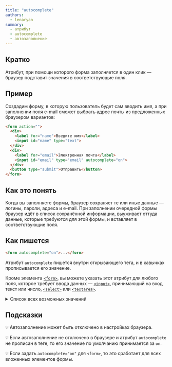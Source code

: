 ```yaml
---
title: "autocomplete"
authors:
  - lenaryan
summary:
  - атрибут
  - autocomplete
  - автозаполнение
---
```


## Кратко

Атрибут, при помощи которого форма заполняется в один клик — браузер подставит значения в соответствующие поля.

## Пример

Создадим форму, в которую пользователь будет сам вводить имя, а при заполнении поля e-mail сможет выбрать адрес почты из предложенных браузером вариантов:

```html
<form action="">
  <div>
    <label for="name">Введите имя</label>
    <input id="name" type="text">
  </div>
  <div>
    <label for="email">Электронная почта</label>
    <input id="email" type="email" autocomplete="on">
  </div>
  <button type="submit">Отправить</button>
</form>
```

## Как это понять

Когда вы заполняете формы, браузер сохраняет те или иные данные — логины, пароли, адреса и e-mail. При заполнении очередной формы браузер идёт в список сохранённой информации, выуживает оттуда данные, которые требуются для этой формы, и вставляет в соответствующие поля.

## Как пишется

```html
<form autocomplete="on">...</form>
```

Атрибут `autocomplete` пишется внутри открывающего тега, и в кавычках прописывается его значение.

Кроме элемента [`<form>`](/html/doka/form), вы можете указать этот атрибут для любого поля, которое требует ввода данных — [`<input>`](/html/input), принимающий на вход текст или число, [`<select>`](/html/doka/select) или [`<textarea>`](/html/doka/textarea).

<details>
    <summary>Список всех возможных значений</summary>

- `autocomplete` — позволяет вводить данные разного вида в зависимости от значения атрибута. Ниже приведены возможные значения в алфавитном порядке.
- `additional-name` — второе имя (для стран, где дают два имени).
- `address-level1` — административная единица первого уровня. Обычно это название области, региона или штата.
- `address-level2` — административная единица второго уровня. В странах с двумя уровнями это чаще всего название населённого пункта.
- `address-level3` — административная единица третьего уровня.
- `address-level4` — административная единица четвёртого уровня, если адрес её содержит.
- `address-line1`, `address-line2`, `address-line3` — отдельные строки для адресов, которые используются, если нет поля со значением `street-address`.
- `bday` — полная дата рождения.
- `bday-day` — день рождения (число).
- `bday-month` — месяц рождения.
- `bday-year` — год рождения.
- `cc-additional-name` — второе имя, как на банковской карте (для стран, где дают два имени).
- `cc-csc` — код безопасности (три цифры на обороте карты).
- `cc-exp` — месяц и год окончания срока действия карты.
- `cc-exp-month` — месяц окончания срока действия карты.
- `cc-exp-year` — год окончания срока действия карты.
- `cc-family-name` — фамилия, как на банковской карте.
- `cc-given-name` — имя (в странах, где дают два имени, это первое имя), как на банковской карте.
- `cc-name` — полное имя в том виде, как оно указано на банковской карте.
- `cc-number` — номер банковской карты или счёта.
- `cc-type` — платёжная система.
- `country` — код страны.
- `country-name` — страна.
- `current-password` — текущий пароль пользователя.
- `email` — адрес электронной почты.
- `family-name` — фамилия.
- `given-name` — имя (в странах, где дают два имени, это первое имя).
- `honorific-prefix` — звание или префикс для уважительного обращения, например, «Mrs.», «Mr.», «Miss», «Ms.», «Dr.», «Mlle.».
- `honorific-suffix` — окончание имени, например, «Jr.», «B.Sc.», «PhD.», «IV», «мл.».
- `impp` - url для доступа к протоколу обмена мгновенными сообщениями, например, "xmpp:username@example.net".
- `language` — язык в формате языкового тега, определённого BCP 47.
- `name` — полное имя.
- `new-password` — новый пароль.
- `nickname` — никнейм.
- `off` — отключает автозаполнение.
- `on` — значение по умолчанию; разрешает автозаполнение.
- `one-time-code` — одноразовый код для верификации пользователя.
- `organization` — название организации.
- `organization-title` — профессия или должность в организации.
- `photo` - url-адрес изображения.
- `postal-code` — почтовый индекс.
- `sex` — пол или гендер.
- `street-address` — адрес, начиная с улицы. Не должен содержать название города, страны и индекс.
- `tel` — полный номер телефона, включая код страны.
- `tel-area-code` — телефонный код региона страны.
- `tel-country-code` — телефонный код страны.
- `tel-extension` — добавочный номер.
- `tel-local` — номер телефона без кодов страны и региона.
- `tel-local-prefix` — номер локальной АТС.
- `tel-local-suffix` — номер абонента внутри сети АТС.
- `tel-national` — номер телефона без кода страны.
- `transaction-amount` — сумма перевода.
- `transaction-currency` — валюта перевода.
- `username` — имя пользователя или название аккаунта.
- `url` — url-адрес сайта.

</details>

## Подсказки

💡 Автозаполнение может быть отключено в настройках браузера.

💡 Если автозаполнение не отключено в браузере и атрибут `autocomplete` не прописан в теге, то его значение по умолчанию принимается за `on`.

💡 Если задать `autocomplete="on"` для `<form>`, то это сработает для всех вложенных элементов формы.
